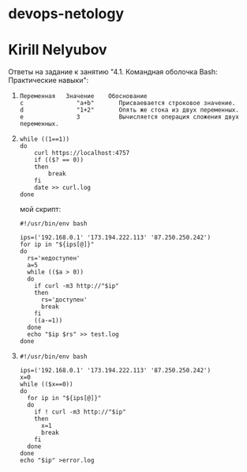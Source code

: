 # devops-netology
# Kirill Nelyubov

Ответы на задание к занятию "4.1. Командная оболочка Bash: Практические навыки":

1.     Переменная 	Значение 	Обоснование
       c               "a+b"       Присваевается строковое значение.
       d               "1+2"       Опять же стока из двух переменных. 
       e               3           Вычисляется операция сложения двух переменных.
2.     while ((1==1))
       do
           curl https://localhost:4757
           if (($? == 0))
           then
               break
           fi
           date >> curl.log
       done
   мой скрипт:

       #!/usr/bin/env bash
       
       ips=('192.168.0.1' '173.194.222.113' '87.250.250.242')
       for ip in "${ips[@]}"
       do
         rs='недоступен'
         a=5
         while (($a > 0))
         do
           if curl -m3 http://"$ip"
           then
             rs='доступен'
             break
           fi
           ((a-=1))
         done
         echo "$ip $rs" >> test.log
       done
3.     #!/usr/bin/env bash

       ips=('192.168.0.1' '173.194.222.113' '87.250.250.242')
       x=0
       while (($x==0))
       do
         for ip in "${ips[@]}"
         do
           if ! curl -m3 http://"$ip"
           then
             x=1
             break
           fi
         done
       done
       echo "$ip" >error.log
